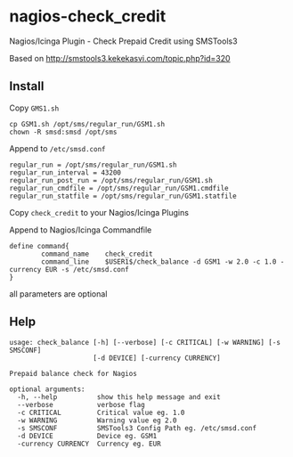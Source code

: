 # nagios-check_credit
Nagios/Icinga Plugin - Check Prepaid Credit using SMSTools3

Based on http://smstools3.kekekasvi.com/topic.php?id=320

## Install

Copy `GMS1.sh`
```
cp GSM1.sh /opt/sms/regular_run/GSM1.sh
chown -R smsd:smsd /opt/sms
```

Append to `/etc/smsd.conf`
```
regular_run = /opt/sms/regular_run/GSM1.sh
regular_run_interval = 43200
regular_run_post_run = /opt/sms/regular_run/GSM1.sh
regular_run_cmdfile = /opt/sms/regular_run/GSM1.cmdfile
regular_run_statfile = /opt/sms/regular_run/GSM1.statfile
```

Copy `check_credit` to your Nagios/Icinga Plugins

Append to Nagios/Icinga Commandfile
```
define command{
        command_name    check_credit
        command_line    $USER1$/check_balance -d GSM1 -w 2.0 -c 1.0 -currency EUR -s /etc/smsd.conf
}
```

all parameters are optional

## Help

```
usage: check_balance [-h] [--verbose] [-c CRITICAL] [-w WARNING] [-s SMSCONF]
                     [-d DEVICE] [-currency CURRENCY]

Prepaid balance check for Nagios

optional arguments:
  -h, --help          show this help message and exit
  --verbose           verbose flag
  -c CRITICAL         Critical value eg. 1.0
  -w WARNING          Warning value eg 2.0
  -s SMSCONF          SMSTools3 Config Path eg. /etc/smsd.conf
  -d DEVICE           Device eg. GSM1
  -currency CURRENCY  Currency eg. EUR
```